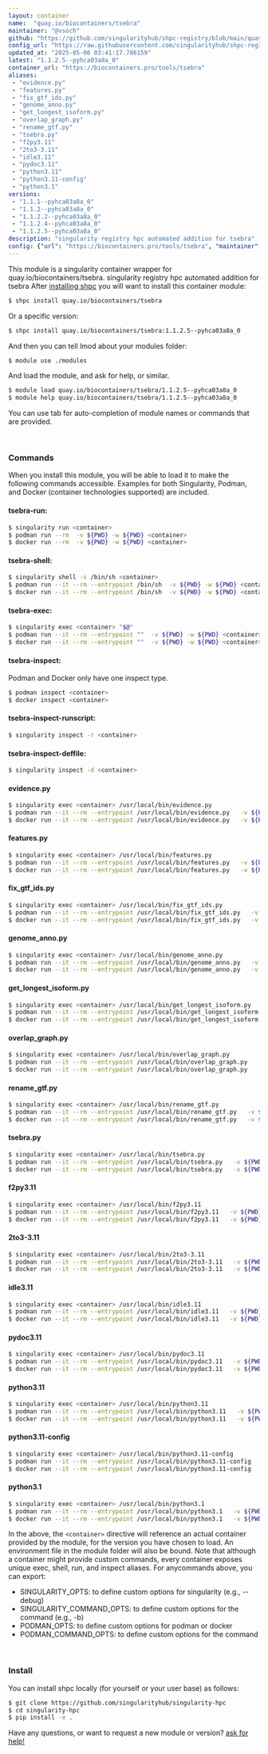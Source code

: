 ```yaml
---
layout: container
name:  "quay.io/biocontainers/tsebra"
maintainer: "@vsoch"
github: "https://github.com/singularityhub/shpc-registry/blob/main/quay.io/biocontainers/tsebra/container.yaml"
config_url: "https://raw.githubusercontent.com/singularityhub/shpc-registry/main/quay.io/biocontainers/tsebra/container.yaml"
updated_at: "2025-05-06 03:41:17.786159"
latest: "1.1.2.5--pyhca03a8a_0"
container_url: "https://biocontainers.pro/tools/tsebra"
aliases:
 - "evidence.py"
 - "features.py"
 - "fix_gtf_ids.py"
 - "genome_anno.py"
 - "get_longest_isoform.py"
 - "overlap_graph.py"
 - "rename_gtf.py"
 - "tsebra.py"
 - "f2py3.11"
 - "2to3-3.11"
 - "idle3.11"
 - "pydoc3.11"
 - "python3.11"
 - "python3.11-config"
 - "python3.1"
versions:
 - "1.1.1--pyhca03a8a_0"
 - "1.1.2--pyhca03a8a_0"
 - "1.1.2.2--pyhca03a8a_0"
 - "1.1.2.4--pyhca03a8a_0"
 - "1.1.2.5--pyhca03a8a_0"
description: "singularity registry hpc automated addition for tsebra"
config: {"url": "https://biocontainers.pro/tools/tsebra", "maintainer": "@vsoch", "description": "singularity registry hpc automated addition for tsebra", "latest": {"1.1.2.5--pyhca03a8a_0": "sha256:123dad62998b9cc2fb2b0d7590eeed4b678b6e41ce05c8a50b271a55922e52ef"}, "tags": {"1.1.1--pyhca03a8a_0": "sha256:9203773dc6c39f1448b1eddd9ab33cb5b05409ba84fb939e110f89f21e464fdf", "1.1.2--pyhca03a8a_0": "sha256:cf1d149ccbe505772a95fb61ac39fe41a59ac23968d7aaa9ab67054161fa9102", "1.1.2.2--pyhca03a8a_0": "sha256:eb2c66ec0e47a8d56b20ec6a6fe713ba1f47e5bf0ce6ef035122f893616a2282", "1.1.2.4--pyhca03a8a_0": "sha256:211158a8c75e560bf2e7a4f899b988c12634768eabfe8707c0f6bd9adc547f43", "1.1.2.5--pyhca03a8a_0": "sha256:123dad62998b9cc2fb2b0d7590eeed4b678b6e41ce05c8a50b271a55922e52ef"}, "docker": "quay.io/biocontainers/tsebra", "aliases": {"evidence.py": "/usr/local/bin/evidence.py", "features.py": "/usr/local/bin/features.py", "fix_gtf_ids.py": "/usr/local/bin/fix_gtf_ids.py", "genome_anno.py": "/usr/local/bin/genome_anno.py", "get_longest_isoform.py": "/usr/local/bin/get_longest_isoform.py", "overlap_graph.py": "/usr/local/bin/overlap_graph.py", "rename_gtf.py": "/usr/local/bin/rename_gtf.py", "tsebra.py": "/usr/local/bin/tsebra.py", "f2py3.11": "/usr/local/bin/f2py3.11", "2to3-3.11": "/usr/local/bin/2to3-3.11", "idle3.11": "/usr/local/bin/idle3.11", "pydoc3.11": "/usr/local/bin/pydoc3.11", "python3.11": "/usr/local/bin/python3.11", "python3.11-config": "/usr/local/bin/python3.11-config", "python3.1": "/usr/local/bin/python3.1"}}
---
```


This module is a singularity container wrapper for quay.io/biocontainers/tsebra.
singularity registry hpc automated addition for tsebra
After [installing shpc](#install) you will want to install this container module:


```bash
$ shpc install quay.io/biocontainers/tsebra
```

Or a specific version:

```bash
$ shpc install quay.io/biocontainers/tsebra:1.1.2.5--pyhca03a8a_0
```

And then you can tell lmod about your modules folder:

```bash
$ module use ./modules
```

And load the module, and ask for help, or similar.

```bash
$ module load quay.io/biocontainers/tsebra/1.1.2.5--pyhca03a8a_0
$ module help quay.io/biocontainers/tsebra/1.1.2.5--pyhca03a8a_0
```

You can use tab for auto-completion of module names or commands that are provided.

<br>

### Commands

When you install this module, you will be able to load it to make the following commands accessible.
Examples for both Singularity, Podman, and Docker (container technologies supported) are included.

#### tsebra-run:

```bash
$ singularity run <container>
$ podman run --rm  -v ${PWD} -w ${PWD} <container>
$ docker run --rm  -v ${PWD} -w ${PWD} <container>
```

#### tsebra-shell:

```bash
$ singularity shell -s /bin/sh <container>
$ podman run --it --rm --entrypoint /bin/sh  -v ${PWD} -w ${PWD} <container>
$ docker run --it --rm --entrypoint /bin/sh  -v ${PWD} -w ${PWD} <container>
```

#### tsebra-exec:

```bash
$ singularity exec <container> "$@"
$ podman run --it --rm --entrypoint ""  -v ${PWD} -w ${PWD} <container> "$@"
$ docker run --it --rm --entrypoint ""  -v ${PWD} -w ${PWD} <container> "$@"
```

#### tsebra-inspect:

Podman and Docker only have one inspect type.

```bash
$ podman inspect <container>
$ docker inspect <container>
```

#### tsebra-inspect-runscript:

```bash
$ singularity inspect -r <container>
```

#### tsebra-inspect-deffile:

```bash
$ singularity inspect -d <container>
```


#### evidence.py

```bash
$ singularity exec <container> /usr/local/bin/evidence.py
$ podman run --it --rm --entrypoint /usr/local/bin/evidence.py   -v ${PWD} -w ${PWD} <container> -c " $@"
$ docker run --it --rm --entrypoint /usr/local/bin/evidence.py   -v ${PWD} -w ${PWD} <container> -c " $@"
```


#### features.py

```bash
$ singularity exec <container> /usr/local/bin/features.py
$ podman run --it --rm --entrypoint /usr/local/bin/features.py   -v ${PWD} -w ${PWD} <container> -c " $@"
$ docker run --it --rm --entrypoint /usr/local/bin/features.py   -v ${PWD} -w ${PWD} <container> -c " $@"
```


#### fix_gtf_ids.py

```bash
$ singularity exec <container> /usr/local/bin/fix_gtf_ids.py
$ podman run --it --rm --entrypoint /usr/local/bin/fix_gtf_ids.py   -v ${PWD} -w ${PWD} <container> -c " $@"
$ docker run --it --rm --entrypoint /usr/local/bin/fix_gtf_ids.py   -v ${PWD} -w ${PWD} <container> -c " $@"
```


#### genome_anno.py

```bash
$ singularity exec <container> /usr/local/bin/genome_anno.py
$ podman run --it --rm --entrypoint /usr/local/bin/genome_anno.py   -v ${PWD} -w ${PWD} <container> -c " $@"
$ docker run --it --rm --entrypoint /usr/local/bin/genome_anno.py   -v ${PWD} -w ${PWD} <container> -c " $@"
```


#### get_longest_isoform.py

```bash
$ singularity exec <container> /usr/local/bin/get_longest_isoform.py
$ podman run --it --rm --entrypoint /usr/local/bin/get_longest_isoform.py   -v ${PWD} -w ${PWD} <container> -c " $@"
$ docker run --it --rm --entrypoint /usr/local/bin/get_longest_isoform.py   -v ${PWD} -w ${PWD} <container> -c " $@"
```


#### overlap_graph.py

```bash
$ singularity exec <container> /usr/local/bin/overlap_graph.py
$ podman run --it --rm --entrypoint /usr/local/bin/overlap_graph.py   -v ${PWD} -w ${PWD} <container> -c " $@"
$ docker run --it --rm --entrypoint /usr/local/bin/overlap_graph.py   -v ${PWD} -w ${PWD} <container> -c " $@"
```


#### rename_gtf.py

```bash
$ singularity exec <container> /usr/local/bin/rename_gtf.py
$ podman run --it --rm --entrypoint /usr/local/bin/rename_gtf.py   -v ${PWD} -w ${PWD} <container> -c " $@"
$ docker run --it --rm --entrypoint /usr/local/bin/rename_gtf.py   -v ${PWD} -w ${PWD} <container> -c " $@"
```


#### tsebra.py

```bash
$ singularity exec <container> /usr/local/bin/tsebra.py
$ podman run --it --rm --entrypoint /usr/local/bin/tsebra.py   -v ${PWD} -w ${PWD} <container> -c " $@"
$ docker run --it --rm --entrypoint /usr/local/bin/tsebra.py   -v ${PWD} -w ${PWD} <container> -c " $@"
```


#### f2py3.11

```bash
$ singularity exec <container> /usr/local/bin/f2py3.11
$ podman run --it --rm --entrypoint /usr/local/bin/f2py3.11   -v ${PWD} -w ${PWD} <container> -c " $@"
$ docker run --it --rm --entrypoint /usr/local/bin/f2py3.11   -v ${PWD} -w ${PWD} <container> -c " $@"
```


#### 2to3-3.11

```bash
$ singularity exec <container> /usr/local/bin/2to3-3.11
$ podman run --it --rm --entrypoint /usr/local/bin/2to3-3.11   -v ${PWD} -w ${PWD} <container> -c " $@"
$ docker run --it --rm --entrypoint /usr/local/bin/2to3-3.11   -v ${PWD} -w ${PWD} <container> -c " $@"
```


#### idle3.11

```bash
$ singularity exec <container> /usr/local/bin/idle3.11
$ podman run --it --rm --entrypoint /usr/local/bin/idle3.11   -v ${PWD} -w ${PWD} <container> -c " $@"
$ docker run --it --rm --entrypoint /usr/local/bin/idle3.11   -v ${PWD} -w ${PWD} <container> -c " $@"
```


#### pydoc3.11

```bash
$ singularity exec <container> /usr/local/bin/pydoc3.11
$ podman run --it --rm --entrypoint /usr/local/bin/pydoc3.11   -v ${PWD} -w ${PWD} <container> -c " $@"
$ docker run --it --rm --entrypoint /usr/local/bin/pydoc3.11   -v ${PWD} -w ${PWD} <container> -c " $@"
```


#### python3.11

```bash
$ singularity exec <container> /usr/local/bin/python3.11
$ podman run --it --rm --entrypoint /usr/local/bin/python3.11   -v ${PWD} -w ${PWD} <container> -c " $@"
$ docker run --it --rm --entrypoint /usr/local/bin/python3.11   -v ${PWD} -w ${PWD} <container> -c " $@"
```


#### python3.11-config

```bash
$ singularity exec <container> /usr/local/bin/python3.11-config
$ podman run --it --rm --entrypoint /usr/local/bin/python3.11-config   -v ${PWD} -w ${PWD} <container> -c " $@"
$ docker run --it --rm --entrypoint /usr/local/bin/python3.11-config   -v ${PWD} -w ${PWD} <container> -c " $@"
```


#### python3.1

```bash
$ singularity exec <container> /usr/local/bin/python3.1
$ podman run --it --rm --entrypoint /usr/local/bin/python3.1   -v ${PWD} -w ${PWD} <container> -c " $@"
$ docker run --it --rm --entrypoint /usr/local/bin/python3.1   -v ${PWD} -w ${PWD} <container> -c " $@"
```



In the above, the `<container>` directive will reference an actual container provided
by the module, for the version you have chosen to load. An environment file in the
module folder will also be bound. Note that although a container
might provide custom commands, every container exposes unique exec, shell, run, and
inspect aliases. For anycommands above, you can export:

 - SINGULARITY_OPTS: to define custom options for singularity (e.g., --debug)
 - SINGULARITY_COMMAND_OPTS: to define custom options for the command (e.g., -b)
 - PODMAN_OPTS: to define custom options for podman or docker
 - PODMAN_COMMAND_OPTS: to define custom options for the command

<br>

### Install

You can install shpc locally (for yourself or your user base) as follows:

```bash
$ git clone https://github.com/singularityhub/singularity-hpc
$ cd singularity-hpc
$ pip install -e .
```

Have any questions, or want to request a new module or version? [ask for help!](https://github.com/singularityhub/singularity-hpc/issues)